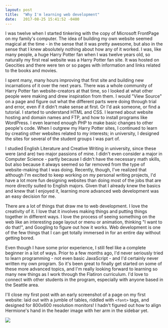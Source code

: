 ```yaml
---
layout: post
title:  "Why I'm learning web development"
date:   2017-08-25 15:41:52 -0400
---
```


I was twelve when I started tinkering with the copy of Microsoft FrontPage on my family's computer. The idea of building my own website seemed magical at the time - in the sense that it was pretty awesome, but also in the sense that I knew absolutely nothing about how any of it worked. I was, like many people, a huge Harry Potter fan when I was twelve years old, so naturally my first real website was a Harry Potter fan site. It was hosted on Geocities and there were ten or so pages with information and links related to the books and movies.

I spent many, many hours improving that first site and building new incarnations of it over the next years. There was a whole community of Harry Potter fan website-creators at that time, so I looked at what other people were making and drew inspiration from them. I would "View Source" on a page and figure out what the different parts were doing through trial and error, even if it didn't make sense at first. Or I'd ask someone, or find a tutorial. I started to understand HTML and CSS. I learned about website hosting and domain names and FTP, and how to install programs like WordPress. I even learned enough PHP to make basic changes to other people's code. When I outgrew my Harry Potter sites, I continued to learn by creating other websites related to my interests; in university, I designed the sites for several of the student groups I was part of.

I studied English Literature and Creative Writing in university, since these were (and are) two major passions of mine. I didn't even consider a major in Computer Science - partly because I didn't have the necessary math skills, but also because it always seemed so far removed from the type of website-making that I was doing. Recently, though, I've realized that although I'm excited to keep working on my personal writing projects, I'd have a lot more fun designing websites than doing most of the jobs that are more directly suited to English majors. Given that I already knew the basics and knew that I enjoyed it, learning more advanced web development was an easy decision for me.

There are a lot of things that draw me to web development. I love the creativity of it. I love that it involves making things and putting things together in different ways. I love the process of seeing something on the web like an interesting page layout or menu or animation, thinking "I want to do that!", and Googling to figure out how it works. Web development is one of the few things that I can get totally immersed in for an entire day without getting bored.

Even though I have some prior experience, I still feel like a complete beginner in a lot of ways. Prior to a few months ago, I'd never seriously tried to learn programming - not even basic JavaScript - and I'd certainly never written my own program. So it's been great to finally get started on some of these more advanced topics, and I'm really looking forward to learning so many new things as I work through the Flatiron curriculum. I'd love to connect with other students in the program, especially with anyone based in the Seattle area.

I'll close my first post with an early screenshot of a page on my first website: laid out with a jumble of tables, riddled with `<font>` tags, and designed for 800x600 resolution monitors! I hadn't figured out how to align Hermione's hand in the header image with her arm in the sidebar yet.

<img src="http://i.imgur.com/CsvN4Ui.jpg">
